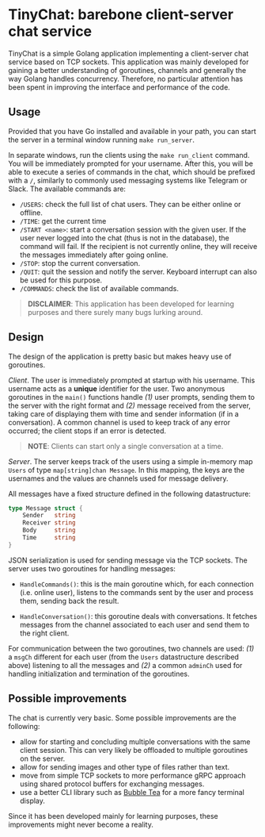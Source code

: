 # TinyChat: barebone client-server chat service

TinyChat is a simple Golang application implementing a client-server
chat service based on TCP sockets. This application was mainly developed
for gaining a better understanding of goroutines, channels and generally
the way Golang handles concurrency. Therefore, no particular attention has
been spent in improving the interface and performance of the code.

## Usage

Provided that you have Go installed and available in your path, you can start the
server in a terminal window running `make run_server`.

In separate windows, run the clients using the `make run_client` command. You will
be immediately prompted for your username. After this, you will be able to execute
a series of commands in the chat, which should be prefixed with a `/`, similarly
to commonly used messaging systems like Telegram or Slack. The available commands
are:

* `/USERS`: check the full list of chat users. They can be either online or offline.
* `/TIME`: get the current time
* `/START <name>`: start a conversation session with the given user. If the user
never logged into the chat (thus is not in the database), the command will
fail. If the recipient is not currently online, they will receive the messages
immediately after going online.
* `/STOP`: stop the current conversation.
* `/QUIT`: quit the session and notify the server. Keyboard interrupt can also be
used for this purpose.
* `/COMMANDS`: check the list of available commands.

> **DISCLAIMER**: This application has been developed for learning purposes and
there surely many bugs lurking around.

## Design

The design of the application is pretty basic but makes heavy use of goroutines.

*Client*. The user is immediately prompted at startup with his
username. This username acts as a **unique** identifier for the user. Two
anonymous goroutines in the `main()` functions handle *(1)* user prompts,
sending them to the server with the right format and *(2)* message received
from the server, taking care of displaying them with time and sender information
(if in a conversation). A common channel is used to keep track of any error
occurred; the client stops if an error is detected.

> **NOTE**: Clients can start only a single conversation at a time.

*Server*. The server keeps track of the users using a simple in-memory map `Users`
of type `map[string]chan Message`. In this mapping, the keys are the usernames
and the values are channels used for message delivery.

All messages have a fixed structure defined in the following datastructure:

```go
type Message struct {
    Sender   string
    Receiver string
    Body     string
    Time     string
}
```

JSON serialization is used for sending message via the TCP sockets. The server uses
two goroutines for handling messages:

* `HandleCommands()`: this is the main goroutine which, for each connection (i.e.
online user), listens to the commands sent by the user and process them, sending
back the result.

* `HandleConversation()`: this goroutine deals with conversations. It fetches messages
from the channel associated to each user and send them to the right client.

For communication between the two goroutines, two channels are used: *(1)* a `msgCh`
different for each user (from the `Users` datastructure described above)
listening to all the messages and *(2)* a common `adminCh` used for handling
initialization and termination of the goroutines.

## Possible improvements

The chat is currently very basic. Some possible improvements are the following:

* allow for starting and concluding multiple conversations with the same client session. This can very
likely be offloaded to multiple goroutines on the server.
* allow for sending images and other type of files rather than text.
* move from simple TCP sockets to more performance gRPC approach using
shared protocol buffers for exchanging messages.
* use a better CLI library such as [Bubble Tea](https://github.com/charmbracelet/bubbletea) for a more fancy terminal display.

Since it has been developed mainly for learning purposes, these improvements might
never become a reality.
